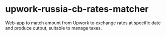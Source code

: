 # upwork-russia-cb-rates-matcher
Web-app to match amount from Upwork to exchange rates at specific date and produce output, suitable to manage taxes.
